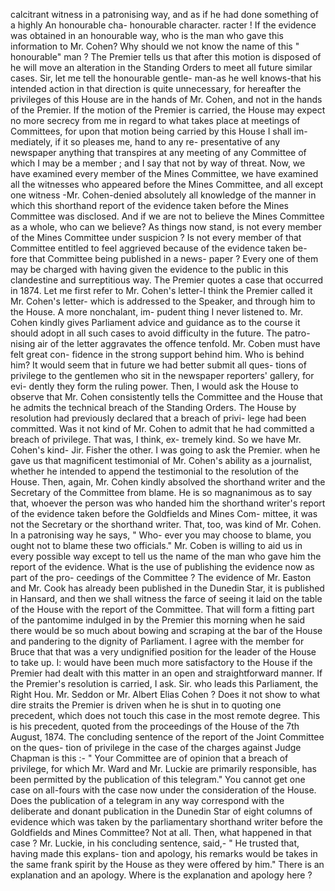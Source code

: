 calcitrant witness in a patronising way, and as if he had done something of a highly An honourable cha- honourable character. racter ! If the evidence was obtained in an honourable way, who is the man who gave this information to Mr. Cohen? Why should we not know the name of this " honourable" man ? The Premier tells us that after this motion is disposed of he will move an alteration in the Standing Orders to meet all future similar cases. Sir, let me tell the honourable gentle- man-as he well knows-that his intended action in that direction is quite unnecessary, for hereafter the privileges of this House are in the hands of Mr. Cohen, and not in the hands of the Premier. If the motion of the Premier is carried, the House may expect no more secrecy from me in regard to what takes place at meetings of Committees, for upon that motion being carried by this House I shall im- mediately, if it so pleases me, hand to any re- presentative of any newspaper anything that transpires at any meeting of any Committee of which I may be a member ; and I say that not by way of threat. Now, we have examined every member of the Mines Committee, we have examined all the witnesses who appeared before the Mines Committee, and all except one witness -Mr. Cohen-denied absolutely all knowledge of the manner in which this shorthand report of the evidence taken before the Mines Committee was disclosed. And if we are not to believe the Mines Committee as a whole, who can we believe? As things now stand, is not every member of the Mines Committee under suspicion ? Is not every member of that Committee entitled to feel aggrieved because of the evidence taken be- fore that Committee being published in a news- paper ? Every one of them may be charged with having given the evidence to the public in this clandestine and surreptitious way. The Premier quotes a case that occurred in 1874. Let me first refer to Mr. Cohen's letter-I think the Premier called it Mr. Cohen's letter- which is addressed to the Speaker, and through him to the House. A more nonchalant, im- pudent thing I never listened to. Mr. Cohen kindly gives Parliament advice and guidance as to the course it should adopt in all such cases to avoid difficulty in the future. The patro- nising air of the letter aggravates the offence tenfold. Mr. Coben must have felt great con- fidence in the strong support behind him. Who is behind him? It would seem that in future we had better submit all ques- tions of privilege to the gentlemen who sit in the newspaper reporters' gallery, for evi- dently they form the ruling power. Then, I would ask the House to observe that Mr. Cohen consistently tells the Committee and the House that he admits the technical breach of the Standing Orders. The House by resolution had previously declared that a breach of privi- lege had been committed. Was it not kind of Mr. Cohen to admit that he had committed a breach of privilege. That was, I think, ex- tremely kind. So we have Mr. Cohen's kind- Jir. Fisher the other. I was going to ask the Premier. when he gave us that magnificent testimonial of Mr. Cohen's ability as a journalist, whether he intended to append the testimonial to the resolution of the House. Then, again, Mr. Cohen kindly absolved the shorthand writer and the Secretary of the Committee from blame. He is so magnanimous as to say that, whoever the person was who handed him the shorthand writer's report of the evidence taken before the Goldfields and Mines Com- mittee, it was not the Secretary or the shorthand writer. That, too, was kind of Mr. Cohen. In a patronising way he says, " Who- ever you may choose to blame, you ought not to blame these two officials." Mr. Coben is willing to aid us in every possible way except to tell us the name of the man who gave him the report of the evidence. What is the use of publishing the evidence now as part of the pro- ceedings of the Committee ? The evidence of Mr. Easton and Mr. Cook has already been published in the Dunedin Star, it is published in Hansard, and then we shall witness the farce of seeing it laid on the table of the House with the report of the Committee. That will form a fitting part of the pantomime indulged in by the Premier this morning when he said there would be so much about bowing and scraping at the bar of the House and pandering to the dignity of Parliament. I agree with the member for Bruce that that was a very undignified position for the leader of the House to take up. I: would have been much more satisfactory to the House if the Premier had dealt with this matter in an open and straightforward manner. If the Premier's resolution is carried, I ask. Sir. who leads this Parliament, the Right Hou. Mr. Seddon or Mr. Albert Elias Cohen ? Does it not show to what dire straits the Premier is driven when he is shut in to quoting one precedent, which does not touch this case in the most remote degree. This is his precedent, quoted from the proceedings of the House of the 7th August, 1874. The concluding sentence of the report of the Joint Committee on the ques- tion of privilege in the case of the charges against Judge Chapman is this :- " Your Committee are of opinion that a breach of privilege, for which Mr. Ward and Mr. Luckie are primarily responsible, has been permitted by the publication of this telegram." You cannot get one case on all-fours with the case now under the consideration of the House. Does the publication of a telegram in any way correspond with the deliberate and donant publication in the Dunedin Star of eight columns of evidence which was taken by the parliamentary shorthand writer before the Goldfields and Mines Committee? Not at all. Then, what happened in that case ? Mr. Luckie, in his concluding sentence, said,- " He trusted that, having made this explans- tion and apology, his remarks would be takes in the same frank spirit by the House as they were offered by him." There is an explanation and an apology. Where is the explanation and apology here ? 
